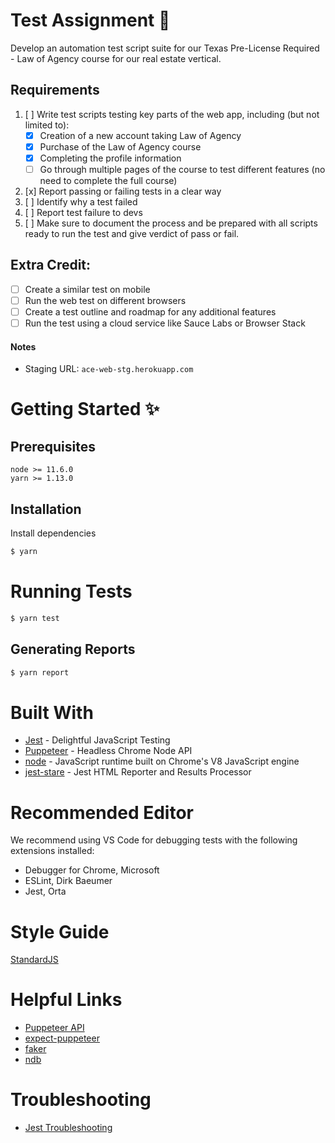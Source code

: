# Test Assignment :rocket:
Develop an automation test script suite for our Texas Pre-License Required - Law of Agency course for our real estate vertical.

## Requirements
1. [ ] Write test scripts testing key parts of the web app, including (but not limited to):
    - [x] Creation of a new account taking Law of Agency
    - [x] Purchase of the Law of Agency course
    - [x] Completing the profile information
    - [ ] Go through multiple pages of the course to test different features (no need to complete the full course)
2. [x] Report passing or failing tests in a clear way
3. [ ] Identify why a test failed
4. [ ] Report test failure to devs
5. [ ] Make sure to document the process and be prepared with all scripts ready to run the test
and give verdict of pass or fail.

## Extra Credit:
- [ ] Create a similar test on mobile
- [ ] Run the web test on different browsers
- [ ] Create a test outline and roadmap for any additional features
- [ ] Run the test using a cloud service like Sauce Labs or Browser Stack

#### Notes
- Staging URL: `ace-web-stg.herokuapp.com`

# Getting Started :sparkles:

## Prerequisites
```
node >= 11.6.0
yarn >= 1.13.0
```

## Installation

Install dependencies
```bash
$ yarn
```

# Running Tests
```bash
$ yarn test
```

## Generating Reports
```bash
$ yarn report
```

# Built With
- [Jest](https://jestjs.io/) - Delightful JavaScript Testing
- [Puppeteer](https://pptr.dev/) - Headless Chrome Node API
- [node](https://nodejs.org/en/) - JavaScript runtime built on Chrome's V8 JavaScript engine
- [jest-stare](https://dkelosky.github.io/jest-stare/) - Jest HTML Reporter and Results Processor

# Recommended Editor
We recommend using VS Code for debugging tests with the following extensions installed:
- Debugger for Chrome, Microsoft
- ESLint, Dirk Baeumer
- Jest, Orta

# Style Guide
[StandardJS](https://standardjs.com/)

# Helpful Links
- [Puppeteer API](https://github.com/GoogleChrome/puppeteer/blob/v1.12.2/docs/api.md)
- [expect-puppeteer](https://github.com/smooth-code/jest-puppeteer/tree/master/packages/expect-puppeteer)
- [faker](https://github.com/Marak/faker.js)
- [ndb](https://github.com/GoogleChromeLabs/ndb)

# Troubleshooting
 - [Jest Troubleshooting](https://jestjs.io/docs/en/troubleshooting)
